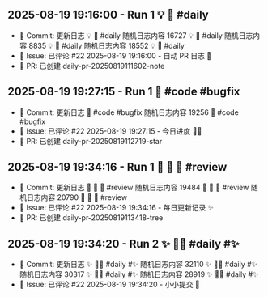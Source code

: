 ## 2025-08-19 19:16:00 - Run 1  💡 📜  #daily
- 📝 Commit: 更新日志  💡 📜  #daily
随机日志内容 16727  💡 📜  #daily
随机日志内容 8835  💡 📜  #daily
随机日志内容 18552  💡 📜  #daily
- 💬 Issue: 已评论 #22
2025-08-19 19:16:00 - 自动 PR 日志 🌱
- 🔀 PR: 已创建 daily-pr-20250819111602-note
## 2025-08-19 19:27:15 - Run 1  🌱  #code #bugfix
- 📝 Commit: 更新日志  🌱  #code #bugfix
随机日志内容 19256  🌱  #code #bugfix
- 💬 Issue: 已评论 #22
2025-08-19 19:27:15 - 今日进度 🏃‍♂️
- 🔀 PR: 已创建 daily-pr-20250819112719-star
## 2025-08-19 19:34:16 - Run 1  🌸 🐛 🐛  #review
- 📝 Commit: 更新日志  🌸 🐛 🐛  #review
随机日志内容 19484  🌸 🐛 🐛  #review
随机日志内容 20790  🌸 🐛 🐛  #review
- 💬 Issue: 已评论 #22
2025-08-19 19:34:16 - 每日更新记录 ✨
- 🔀 PR: 已创建 daily-pr-20250819113418-tree
## 2025-08-19 19:34:20 - Run 2  ✨ 🏃‍♂️  #daily #✨
- 📝 Commit: 更新日志  ✨ 🏃‍♂️  #daily #✨
随机日志内容 32110  ✨ 🏃‍♂️  #daily #✨
随机日志内容 30317  ✨ 🏃‍♂️  #daily #✨
随机日志内容 28919  ✨ 🏃‍♂️  #daily #✨
- 💬 Issue: 已评论 #22
2025-08-19 19:34:20 - 小小提交 🌸
